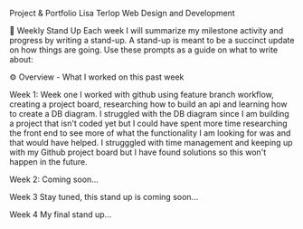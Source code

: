 Project & Portfolio Lisa Terlop Web Design and Development

📢 Weekly Stand Up Each week I will summarize my milestone activity and progress by writing a stand-up. A stand-up is meant to be a succinct update on how things are going. Use these prompts as a guide on what to write about:

⚙️ Overview - What I worked on this past week

Week 1: Week one I worked with github using feature branch workflow, creating a project board, researching how to build an api and learning how to create a DB diagram. I struggled with the DB diagram since I am building a project that isn't coded yet but I could have spent more time researching the front end to see more of what the functionality I am looking for was and that would have helped. I strugggled with time management and keeping up with my Github project board but I have found solutions so this won't happen in the future.

Week 2: Coming soon...

Week 3 Stay tuned, this stand up is coming soon...

Week 4 My final stand up...
